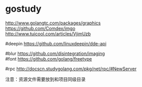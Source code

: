 # gostudy
http://www.golangtc.com/packages/graphics  
https://github.com/Comdex/imgo  
http://www.tuicool.com/articles/VjimUzb  

#deepin
https://github.com/linuxdeepin/dde-api

#blur
https://github.com/disintegration/imaging  
#font
https://github.com/golang/freetype

#rpc
http://docscn.studygolang.com/pkg/net/rpc/#NewServer  

注意：资源文件需要放到和项目同级目录